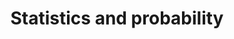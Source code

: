 ---
categories: 301lecturenote
link: /statistics/Statistics_and_Probability.pdf
title: Statistics and probability
---